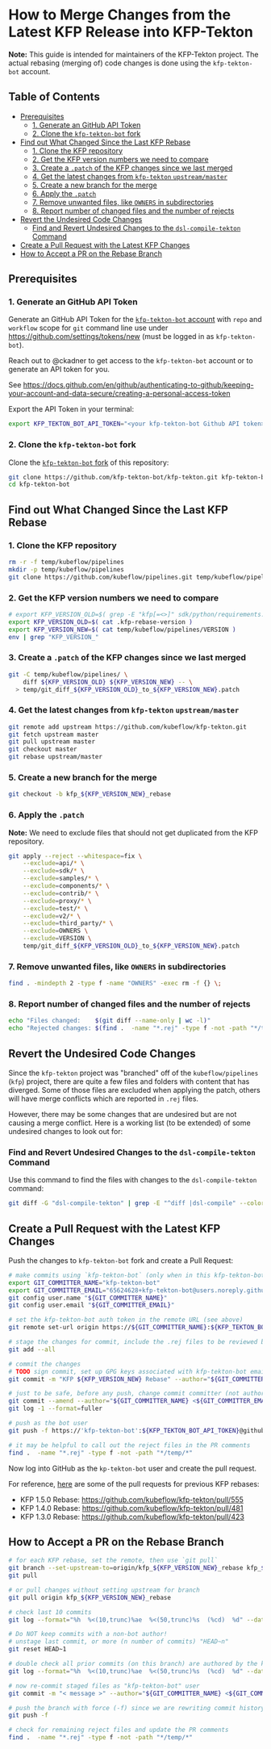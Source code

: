 # How to Merge Changes from the Latest KFP Release into KFP-Tekton

**Note:** This guide is intended for maintainers of the KFP-Tekton project.
The actual rebasing (merging of) code changes is done using the `kfp-tekton-bot`
account.

## Table of Contents

<!-- START of ToC generated by running ./tools/mdtoc.sh guides/kfp-rebase-guide.md -->

  - [Prerequisites](#prerequisites)
    - [1. Generate an GitHub API Token](#1-generate-an-github-api-token)
    - [2. Clone the `kfp-tekton-bot` fork](#2-clone-the-kfp-tekton-bot-fork)
  - [Find out What Changed Since the Last KFP Rebase](#find-out-what-changed-since-the-last-kfp-rebase)
    - [1. Clone the KFP repository](#1-clone-the-kfp-repository)
    - [2. Get the KFP version numbers we need to compare](#2-get-the-kfp-version-numbers-we-need-to-compare)
    - [3. Create a `.patch` of the KFP changes since we last merged](#3-create-a-patch-of-the-kfp-changes-since-we-last-merged)
    - [4. Get the latest changes from `kfp-tekton` `upstream/master`](#4-get-the-latest-changes-from-kfp-tekton-upstream/master)
    - [5. Create a new branch for the merge](#5-create-a-new-branch-for-the-merge)
    - [6. Apply the `.patch`](#6-apply-the-patch)
    - [7. Remove unwanted files, like `OWNERS` in subdirectories](#7-remove-unwanted-files-like-owners-in-subdirectories)
    - [8. Report number of changed files and the number of rejects](#8-report-number-of-changed-files-and-the-number-of-rejects)
  - [Revert the Undesired Code Changes](#revert-the-undesired-code-changes)
    - [Find and Revert Undesired Changes to the `dsl-compile-tekton` Command](#find-and-revert-undesired-changes-to-the-dsl-compile-tekton-command)
  - [Create a Pull Request with the Latest KFP Changes](#create-a-pull-request-with-the-latest-kfp-changes)
  - [How to Accept a PR on the Rebase Branch](#how-to-accept-a-pr-on-the-rebase-branch)

<!-- END of ToC generated by running ./tools/mdtoc.sh guides/kfp-rebase-guide.md -->

## Prerequisites

### 1. Generate an GitHub API Token

Generate an GitHub API Token for the [`kfp-tekton-bot` account](https://github.com/kfp-tekton-bot/) 
with `repo` and `workflow` scope for `git` command line use under
https://github.com/settings/tokens/new (must be logged in as `kfp-tekton-bot`).

Reach out to @ckadner to get access to the `kfp-tekton-bot` account or to generate
an API token for you.
   
See https://docs.github.com/en/github/authenticating-to-github/keeping-your-account-and-data-secure/creating-a-personal-access-token
   
Export the API Token in your terminal:
```Bash
export KFP_TEKTON_BOT_API_TOKEN="<your kfp-tekton-bot Github API token>"
```

<!-- TODO: add some details -->


### 2. Clone the `kfp-tekton-bot` fork

Clone the [`kfp-tekton-bot` fork](https://github.com/kfp-tekton-bot/kfp-tekton/)
of this repository:

```Bash
git clone https://github.com/kfp-tekton-bot/kfp-tekton.git kfp-tekton-bot
cd kfp-tekton-bot
```


## Find out What Changed Since the Last KFP Rebase

### 1. Clone the KFP repository

```Bash
rm -r -f temp/kubeflow/pipelines
mkdir -p temp/kubeflow/pipelines
git clone https://github.com/kubeflow/pipelines.git temp/kubeflow/pipelines
```


### 2. Get the KFP version numbers we need to compare

```Bash
# export KFP_VERSION_OLD=$( grep -E "kfp[=<>]" sdk/python/requirements.in | grep -oE "\d+\.\d+\.\d+" )
export KFP_VERSION_OLD=$( cat .kfp-rebase-version )
export KFP_VERSION_NEW=$( cat temp/kubeflow/pipelines/VERSION )
env | grep "KFP_VERSION_"
```


### 3. Create a `.patch` of the KFP changes since we last merged

```Bash
git -C temp/kubeflow/pipelines/ \
    diff ${KFP_VERSION_OLD} ${KFP_VERSION_NEW} -- \
  > temp/git_diff_${KFP_VERSION_OLD}_to_${KFP_VERSION_NEW}.patch
```


### 4. Get the latest changes from `kfp-tekton` `upstream/master`

```Bash
git remote add upstream https://github.com/kubeflow/kfp-tekton.git
git fetch upstream master
git pull upstream master
git checkout master
git rebase upstream/master
```

### 5. Create a new branch for the merge

```Bash
git checkout -b kfp_${KFP_VERSION_NEW}_rebase
```


### 6. Apply the `.patch`

**Note:** We need to exclude files that should not get duplicated from the KFP repository.

```Bash
git apply --reject --whitespace=fix \
    --exclude=api/* \
    --exclude=sdk/* \
    --exclude=samples/* \
    --exclude=components/* \
    --exclude=contrib/* \
    --exclude=proxy/* \
    --exclude=test/* \
    --exclude=v2/* \
    --exclude=third_party/* \
    --exclude=OWNERS \
    --exclude=VERSION \
    temp/git_diff_${KFP_VERSION_OLD}_to_${KFP_VERSION_NEW}.patch
```


### 7. Remove unwanted files, like `OWNERS` in subdirectories

```Bash
find . -mindepth 2 -type f -name "OWNERS" -exec rm -f {} \;
```


### 8. Report number of changed files and the number of rejects

```Bash
echo "Files changed:    $(git diff --name-only | wc -l)"
echo "Rejected changes: $(find .  -name "*.rej" -type f -not -path "*/temp/*" | wc -l)"
```


## Revert the Undesired Code Changes

Since the `kfp-tekton` project was "branched" off of the `kubeflow/pipelines` (`kfp`)
project, there are quite a few files and folders with content that has diverged.
Some of those files are excluded when applying the patch, others will have merge
conflicts which are reported in `.rej` files.

However, there may be some changes that are undesired but are not causing a merge
conflict. Here is a working list (to be extended) of some undesired changes to 
look out for:

### Find and Revert Undesired Changes to the `dsl-compile-tekton` Command

Use this command to find the files with changes to the `dsl-compile-tekton` command:

```Bash
git diff -G "dsl-compile-tekton" | grep -E "^diff |dsl-compile" --color
```



## Create a Pull Request with the Latest KFP Changes

Push the changes to `kfp-tekton-bot` fork and create a Pull Request:

```Bash
# make commits using `kfp-tekton-bot` (only when in this kfp-tekton-bot fork clone)
export GIT_COMMITTER_NAME="kfp-tekton-bot"
export GIT_COMMITTER_EMAIL="65624628+kfp-tekton-bot@users.noreply.github.com"
git config user.name "${GIT_COMMITTER_NAME}"
git config user.email "${GIT_COMMITTER_EMAIL}"

# set the kfp-tekton-bot auth token in the remote URL (see above)
git remote set-url origin https://${GIT_COMMITTER_NAME}:${KFP_TEKTON_BOT_API_TOKEN}@github.com/kfp-tekton-bot/kfp-tekton.git

# stage the changes for commit, include the .rej files to be reviewed by others in the PR
git add --all

# commit the changes
# TODO sign commit, set up GPG keys associated with kfp-tekton-bot email
git commit -m "KFP ${KFP_VERSION_NEW} Rebase" --author="${GIT_COMMITTER_NAME} <${GIT_COMMITTER_EMAIL}>"

# just to be safe, before any push, change commit committer (not author) to the kfp-tekon-bot user
git commit --amend --author="${GIT_COMMITTER_NAME} <${GIT_COMMITTER_EMAIL}>" --no-edit
git log -1 --format=fuller

# push as the bot user
git push -f https://'kfp-tekton-bot':${KFP_TEKTON_BOT_API_TOKEN}@github.com/kfp-tekton-bot/kfp-tekton.git

# it may be helpful to call out the reject files in the PR comments
find .  -name "*.rej" -type f -not -path "*/temp/*"
```

Now log into GitHub as the `kp-tekton-bot` user and create the pull request.

For reference, [here](https://github.com/kubeflow/kfp-tekton/pulls?q=is%3Apr+is%3Aclosed+KFP+Rebase+author%3Akfp-tekton-bot)
are some of the pull requests for previous KFP rebases:

- KFP 1.5.0 Rebase: https://github.com/kubeflow/kfp-tekton/pull/555
- KFP 1.4.0 Rebase: https://github.com/kubeflow/kfp-tekton/pull/481
- KFP 1.3.0 Rebase: https://github.com/kubeflow/kfp-tekton/pull/423


## How to Accept a PR on the Rebase Branch

```Bash
# for each KFP rebase, set the remote, then use `git pull`
git branch --set-upstream-to=origin/kfp_${KFP_VERSION_NEW}_rebase kfp_${KFP_VERSION_NEW}_rebase
git pull

# or pull changes without setting upstream for branch
git pull origin kfp_${KFP_VERSION_NEW}_rebase

# check last 10 commits
git log --format="%h  %<(10,trunc)%ae  %<(50,trunc)%s  (%cd)  %d" --date=short -10

# Do NOT keep commits with a non-bot author!
# unstage last commit, or more (n number of commits) "HEAD~n" 
git reset HEAD~1

# double check all prior commits (on this branch) are authored by the kfp-tekton-bot
git log --format="%h  %<(10,trunc)%ae  %<(50,trunc)%s  (%cd)  %d" --date=short -10

# now re-commit staged files as "kfp-tekton-bot" user
git commit -m "< message >" --author="${GIT_COMMITTER_NAME} <${GIT_COMMITTER_EMAIL}>"

# push the branch with force (-f) since we are rewriting commit history
git push -f

# check for remaining reject files and update the PR comments
find .  -name "*.rej" -type f -not -path "*/temp/*"
```
